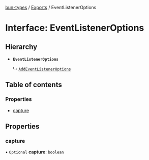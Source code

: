 [bun-types](https://github.com/oven-sh/bun-types/blob/master/api-docs/README.md) / [Exports](https://github.com/oven-sh/bun-types/blob/master/api-docs/modules.md) / EventListenerOptions

# Interface: EventListenerOptions

## Hierarchy

- **`EventListenerOptions`**

  ↳ [`AddEventListenerOptions`](https://github.com/oven-sh/bun-types/blob/master/api-docs/interfaces/AddEventListenerOptions.md)

## Table of contents

### Properties

- [capture](https://github.com/oven-sh/bun-types/blob/master/api-docs/interfaces/EventListenerOptions.md#capture)

## Properties

### capture

• `Optional` **capture**: `boolean`
